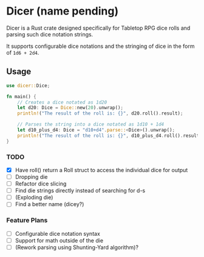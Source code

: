 # Dicer (name pending)

Dicer is a Rust crate designed specifically for Tabletop RPG dice rolls and parsing such dice notation strings.

It supports configurable dice notations and the stringing of dice in the form of `1d6 + 2d4`.

## Usage
```rust
use dicer::Dice;

fn main() {
    // Creates a dice notated as 1d20
    let d20: Dice = Dice::new(20).unwrap();
    println!("The result of the roll is: {}", d20.roll().result);

    // Parses the string into a dice notated as 1d10 + 1d4
    let d10_plus_d4: Dice = "d10+d4".parse::<Dice>().unwrap();
    println!("The result of the roll is: {}", d10_plus_d4.roll().result);
}
```

### TODO
- [x] Have roll() return a Roll struct to access the individual dice for output
- [ ] Dropping die
- [ ] Refactor dice slicing
- [ ] Find die strings directly instead of searching for d-s
- [ ] (Exploding die)
- [ ] Find a better name (dicey?)
 
### Feature Plans
- [ ] Configurable dice notation syntax
- [ ] Support for math outside of the die
- [ ] (Rework parsing using Shunting-Yard algorithm)?